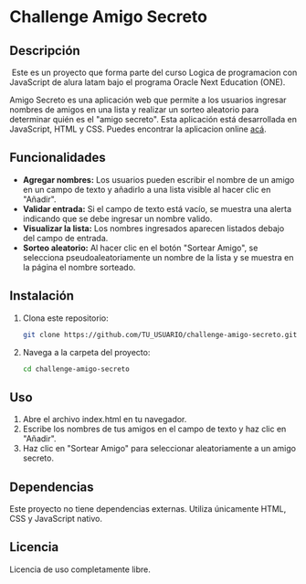 # Challenge Amigo Secreto

## Descripción
&nbsp;Este es un proyecto que forma parte del curso Logica de programacion con JavaScript de alura latam bajo el programa Oracle Next Education (ONE).

Amigo Secreto es una aplicación web que permite a los usuarios ingresar nombres de amigos en una lista y realizar un sorteo aleatorio para determinar quién es el "amigo secreto". Esta aplicación está desarrollada en JavaScript, HTML y CSS. Puedes encontrar la aplicacion online <a href="https://lukksa22.github.io/challenge-amigo-secreto/" target="_blank">acá</a>.

## Funcionalidades

- **Agregar nombres:** Los usuarios pueden escribir el nombre de un amigo en un campo de texto y añadirlo a una lista visible al hacer clic en "Añadir".
- **Validar entrada:** Si el campo de texto está vacío, se muestra una alerta indicando que se debe ingresar un nombre valido.
- **Visualizar la lista:** Los nombres ingresados aparecen listados debajo del campo de entrada.
- **Sorteo aleatorio:** Al hacer clic en el botón "Sortear Amigo", se selecciona pseudoaleatoriamente un nombre de la lista y se muestra en la página el nombre sorteado. 

## Instalación

1. Clona este repositorio:

   ```bash
   git clone https://github.com/TU_USUARIO/challenge-amigo-secreto.git

2. Navega a la carpeta del proyecto:

   ```bash
   cd challenge-amigo-secreto

## Uso

1. Abre el archivo index.html en tu navegador.
2. Escribe los nombres de tus amigos en el campo de texto y haz clic en "Añadir".
3. Haz clic en "Sortear Amigo" para seleccionar aleatoriamente a un amigo secreto.

## Dependencias

Este proyecto no tiene dependencias externas. Utiliza únicamente HTML, CSS y JavaScript nativo.

## Licencia
Licencia de uso completamente libre.